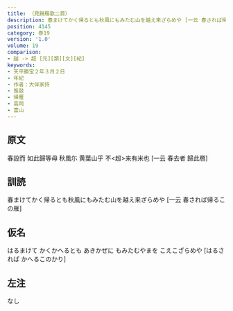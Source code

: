 ```yaml
---
title: （見歸鴈歌二首）
description: 春まけてかく帰るとも秋風にもみたむ山を越え来ざらめや [一云 春されば帰るこの雁]
position: 4145
category: 巻19
version: '1.0'
volume: 19
comparison:
- 越 -> 超 [元][類][文][紀]
keywords:
- 天平勝宝２年３月２日
- 年紀
- 作者：大伴家持
- 推敲
- 帰雁
- 高岡
- 富山
---
```


## 原文

春設而 如此歸等母 秋風尓 黄葉山乎 不<超>来有米也 [一云 春去者 歸此鴈]

## 訓読

春まけてかく帰るとも秋風にもみたむ山を越え来ざらめや [一云 春されば帰るこの雁]

## 仮名

はるまけて かくかへるとも あきかぜに もみたむやまを こえこざらめや [はるされば かへるこのかり]

## 左注

なし
